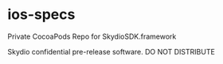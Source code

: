 # ios-specs
Private CocoaPods Repo for SkydioSDK.framework
<aside class="warning">
Skydio confidential pre-release software. DO NOT DISTRIBUTE
</aside>
